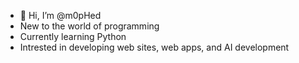 - 👋 Hi, I’m @m0pHed
- New to the world of programming
- Currently learning Python
- Intrested in developing web sites, web apps, and AI development
<!---
Ruiz-J/Ruiz-J is a ✨ special ✨ repository because its `README.md` (this file) appears on your GitHub profile.
You can click the Preview link to take a look at your changes.
--->
